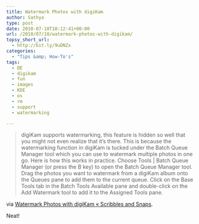 ```yaml
---
title: Watermark Photos with digiKam
author: Sathya
type: post
date: 2010-07-10T10:12:41+00:00
url: /2010/07/10/watermark-photos-with-digikam/
topsy_short_url:
  - http://bit.ly/9uDNZx
categories:
  - "Tips &amp; How-To's"
tags:
  - DE
  - digikam
  - fun
  - images
  - KDE
  - os
  - rm
  - support
  - watermarking

---
```

> digiKam supports watermarking, this feature is hidden so well that you might not even realize that it’s there. This is because the watermarking function in digiKam is tucked under the Batch Queue Manager tool which you can use to watermark multiple photos in one go. Here is how this works in practice. Choose Tools | Batch Queue Manager (or press the B key) to open the Batch Queue Manager tool. Drag the photos you want to watermark from a digiKam album onto the Queues pane to add them to the current queue. Click on the Base Tools tab in the Batch Tools Available pane and double-click on the Add Watermark tool to add it to the Assigned Tools pane.

via [Watermark Photos with digiKam « Scribbles and Snaps][1].

Neat!

 [1]: http://scribblesandsnaps.wordpress.com/2010/07/06/watermark-photos-with-digikam/